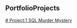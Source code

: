 ## PortfolioProjects

[# Project:1 SQL Murder Mystery](https://github.com/NUKnightLab/sql-mysteries)
